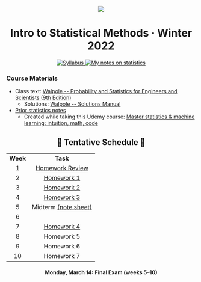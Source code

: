 <p align="center">
  <img src="../../.assets/images/stat.ico" />
</p>

<h1 align="center">Intro to Statistical Methods · Winter 2022</h1>

<p align="center">
    <a href="STAT 361 Syllabus-Winter22.pdf">
    <img title="Syllabus" src="https://img.shields.io/badge/STAT: 361-syllabus-informational?logo=adobe-acrobat-reader" > </a>
    <a href="../../.assets/prior/statistics.pdf">
    <img title="My notes on statistics" src="https://img.shields.io/badge/prior notes-statistics-informational?logo=latex">
    </a>
</p>

### Course Materials

- Class text: [Walpole -- Probability and Statistics for Engineers and Scientists (9th Edition)](https://u1lib.org/book/1162914/a0ba4f)
  - Solutions: [Walpole -- Solutions Manual](https://u1lib.org/book/2379280/fea360)
- [Prior statistics notes](../../.assets/prior/statistics.pdf)
  - Created while taking this Udemy course: [Master statistics & machine learning: intuition, math, code](https://www.udemy.com/course/statsml_x)

<h2 align="center">📅 Tentative Schedule 📅</h2>

<table align="center">
  <tr>
    <td align="center"><strong>Week</strong></td>
    <td align="center"><strong>Task</strong></td>
  </tr>
  <tr>
    <td align="center">1</td>
    <td align="center"><a href="https://github.com/nosvagor/notes/blob/main/python/stat-361/homework/hw_review/hw_review.pdf">Homework Review</a></td>
  </tr>
  <tr>
    <td align="center">2</td>
    <td align="center"><a href="https://github.com/nosvagor/notes/blob/main/python/stat-361/homework/hw1.pdf">Homework 1</a></td>
  </tr>
  <tr>
    <td align="center">3</td>
    <td align="center"><a href="https://github.com/nosvagor/notes/blob/main/python/stat-361/homework/hw2.pdf">Homework 2</a></td>
  </tr>
  <tr>
    <td align="center">4</td>
    <td align="center"><a href="https://github.com/nosvagor/notes/blob/main/python/stat-361/homework/hw3.pdf">Homework 3</a></td>
  </tr>
  <tr>
    <td align="center">5</td>
    <td align="center">Midterm <a href="https://github.com/nosvagor/notes/blob/main/python/stat-361/midterm-notes.pdf">(note sheet)</a></td>
  </tr>

  <tr>
    <td align="center">6</td>
    <td align="center"></td>
  </tr>
  <tr>
    <td align="center">7</td>
    <td align="center"><a href="https://github.com/nosvagor/notes/blob/main/python/stat-361/homework/hw4.pdf">Homework 4</a></td>
  </tr>
  <tr>
    <td align="center">8</td>
    <td align="center">Homework 5</td>
    <!-- <td align="center"><a href="https://github.com/nosvagor/notes/blob/main/python/stat-361/homework/hw6.pdf">Homework 5</a></td> -->
  </tr>
  <tr>
    <td align="center">9</td>
    <td align="center">Homework 6</td>
    <!-- <td align="center"><a href="https://github.com/nosvagor/notes/blob/main/python/stat-361/homework/hw7.pdf">Homework 6</a></td> -->
  </tr>
  <tr>
    <td align="center">10</td>
    <td align="center">Homework 7</td>
    <!-- <td align="center"><a href="https://github.com/nosvagor/notes/blob/main/python/stat-361/homework/hw8.pdf">Homework 7</a></td> -->
  </tr>
</table>

<h4 align="center">Monday, March 14: Final Exam (weeks 5&ndash;10)</h4>
